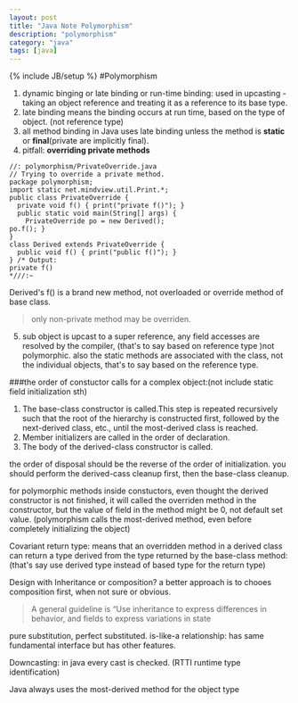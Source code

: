```yaml
---
layout: post
title: "Java Note Polymorphism"
description: "polymorphism"
category: "java"
tags: [java]
---
```

{% include JB/setup %}
#Polymorphism

1. dynamic binging or late binding or run-time binding: used in upcasting - taking an object reference and treating it as a reference to its base type.
2. late binding means the binding occurs at run time, based on the type of object. (not reference type)
3. all method binding in Java uses late binding unless the method is **static** or **final**(private are implicitly final).
4. pitfall: **overriding private methods**

```
//: polymorphism/PrivateOverride.java// Trying to override a private method.package polymorphism;import static net.mindview.util.Print.*;public class PrivateOverride {  private void f() { print("private f()"); }  public static void main(String[] args) {    PrivateOverride po = new Derived();po.f(); }}class Derived extends PrivateOverride {  public void f() { print("public f()"); }} /* Output:private f()*///:~
```

Derived's f() is a brand new method, not overloaded or override method of base class.

> only non-private method may be overriden.


5. sub object is upcast to a super reference, any field accesses are resolved by the compiler, (that's to say based on reference type )not polymorphic. also the static methods are associated with the class, not the individual objects, that's to say based on the reference type.
 

###the order of constuctor calls for a complex object:(not include static field initialization sth)
1. The base-class constructor is called.This step is repeated recursively such that the root of the hierarchy is constructed first, followed by the next-derived class, etc., until the most-derived class is reached.
2. Member initializers are called in the order of declaration.
3. The body of the derived-class constructor is called.  


the order of disposal should be the reverse of the order of initialization. you should perform the derived-cass cleanup first, then the base-class cleanup.

for polymorphic methods inside constuctors, even thought the derived constructor is not finished, it will called the overriden method in the constructor, but the value of field in the method might be 0, not default set value. (polymorphism calls the most-derived method, even before completely initializing the object)

Covariant return type: means that an overridden method in a derived class can return a type derived from the type returned by the base-class method: (that's say use derived type instead of based type for the return type)

Design with Inheritance or composition? a better approach is to chooes composition first, when not sure or obvious.

>A general guideline is “Use inheritance to express differences in behavior, and fields to express variations in state

pure substitution, perfect substituted.  is-like-a relationship: has same fundamental interface but has other features.

Downcasting: in java every cast is checked. (RTTI runtime type identification)

Java always uses the most-derived method for the object type

 